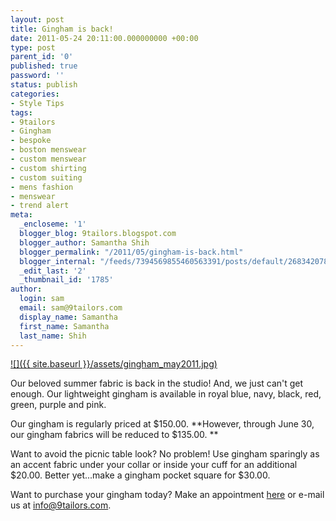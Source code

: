 ```yaml
---
layout: post
title: Gingham is back!
date: 2011-05-24 20:11:00.000000000 +00:00
type: post
parent_id: '0'
published: true
password: ''
status: publish
categories:
- Style Tips
tags:
- 9tailors
- Gingham
- bespoke
- boston menswear
- custom menswear
- custom shirting
- custom suiting
- mens fashion
- menswear
- trend alert
meta:
  _encloseme: '1'
  blogger_blog: 9tailors.blogspot.com
  blogger_author: Samantha Shih
  blogger_permalink: "/2011/05/gingham-is-back.html"
  blogger_internal: "/feeds/7394569855460563391/posts/default/2683420782117039880"
  _edit_last: '2'
  _thumbnail_id: '1785'
author:
  login: sam
  email: sam@9tailors.com
  display_name: Samantha
  first_name: Samantha
  last_name: Shih
---
```

[![]({{ site.baseurl }}/assets/gingham_may2011.jpg)](http://3.bp.blogspot.com/-FGNlUSshZN8/TdwOSs4ea6I/AAAAAAAAJRQ/PTylz7ZQLiY/s1600/gingham_may2011.jpg)

Our beloved summer fabric is back in the studio! And, we just can't get enough. Our lightweight gingham is available in royal blue, navy, black, red, green, purple and pink.

Our gingham is regularly priced at $150.00. **However, through June 30, our gingham fabrics will be reduced to $135.00. **

Want to avoid the picnic table look? No problem! Use gingham sparingly as an accent fabric under your collar or inside your cuff for an additional $20.00. Better yet...make a gingham pocket square for $30.00.

Want to purchase your gingham today? Make an appointment [here](https://spreadsheets.google.com/spreadsheet/viewform?key=0Arw_UaSrhyAecEZBaHJUN2dWbXJDSmw5UHVIUWlUVkE&hl=en_US#gid=0) or e-mail us at [info@9tailors.com](mailto:info@9tailors.com).